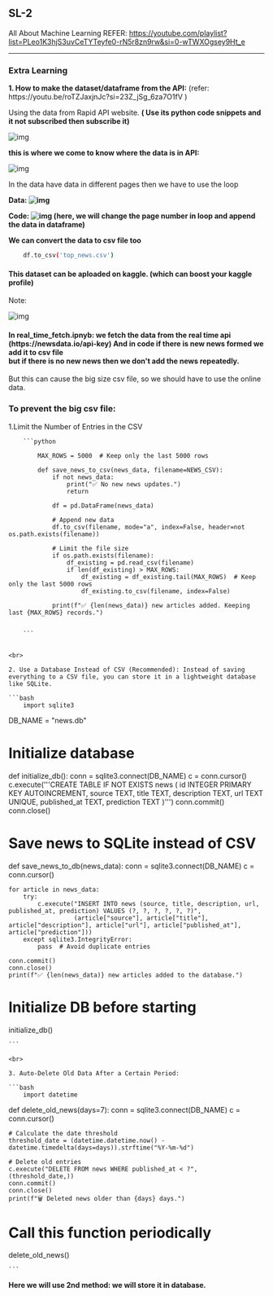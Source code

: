 ## SL-2

All About Machine Learning
REFER: https://youtube.com/playlist?list=PLeo1K3hjS3uvCeTYTeyfe0-rN5r8zn9rw&si=0-wTWXOgsey9Ht_e

<hr>

### Extra Learning 


<p><b> 1. How to make the dataset/dataframe from the API:</b> (refer: https://youtu.be/roTZJaxjnJc?si=23Z_jSg_6za7O1fV ) </p>

<p>Using the data from Rapid API website. <b>( Use its python code snippets and it not subscribed then subscribe it)</b></p>

![img](image/img1.png)

<b>this is where we come to know where the data is in API:</b>

![img](image/img2.png)

In the data have data in different pages then we have to use the loop

<b>Data: ![img](image/img3.png)</b>

<b>Code: ![img](image/img4.png)  (here, we will change the page number in loop and append the data in dataframe)</b>

<b>We can convert the data to csv file too</b>


```bash
    df.to_csv('top_news.csv')
```

<h4>This dataset can be aploaded on kaggle. (which can boost your kaggle profile)</h4>


Note: 

![img](image/img5.png)


<h4><b>In real_time_fetch.ipnyb: we fetch the data from the real time api (https://newsdata.io/api-key) And in code if there is new news formed we add it to csv file <br> but if there is no new news then we don't add the news repeatedly.</b></h4>

<p>But this can cause the big size csv file, so we should have to use the online data.</p>
<h3><b>To prevent the big csv file:</b>  <br>
</h3>
        1.Limit the Number of Entries in the CSV

        ```python

            MAX_ROWS = 5000  # Keep only the last 5000 rows

            def save_news_to_csv(news_data, filename=NEWS_CSV):
                if not news_data:
                    print("✅ No new news updates.")
                    return
                
                df = pd.DataFrame(news_data)
                
                # Append new data
                df.to_csv(filename, mode="a", index=False, header=not os.path.exists(filename))
                
                # Limit the file size
                if os.path.exists(filename):
                    df_existing = pd.read_csv(filename)
                    if len(df_existing) > MAX_ROWS:
                        df_existing = df_existing.tail(MAX_ROWS)  # Keep only the last 5000 rows
                        df_existing.to_csv(filename, index=False)
                
                print(f"✅ {len(news_data)} new articles added. Keeping last {MAX_ROWS} records.")


        ```


    <br>

    2. Use a Database Instead of CSV (Recommended): Instead of saving everything to a CSV file, you can store it in a lightweight database like SQLite.

    ```bash
        import sqlite3

DB_NAME = "news.db"

# Initialize database
def initialize_db():
    conn = sqlite3.connect(DB_NAME)
    c = conn.cursor()
    c.execute('''CREATE TABLE IF NOT EXISTS news (
                    id INTEGER PRIMARY KEY AUTOINCREMENT,
                    source TEXT,
                    title TEXT,
                    description TEXT,
                    url TEXT UNIQUE,
                    published_at TEXT,
                    prediction TEXT
                )''')
    conn.commit()
    conn.close()

# Save news to SQLite instead of CSV
def save_news_to_db(news_data):
    conn = sqlite3.connect(DB_NAME)
    c = conn.cursor()
    
    for article in news_data:
        try:
            c.execute("INSERT INTO news (source, title, description, url, published_at, prediction) VALUES (?, ?, ?, ?, ?, ?)",
                      (article["source"], article["title"], article["description"], article["url"], article["published_at"], article["prediction"]))
        except sqlite3.IntegrityError:
            pass  # Avoid duplicate entries
    
    conn.commit()
    conn.close()
    print(f"✅ {len(news_data)} new articles added to the database.")

# Initialize DB before starting
initialize_db()

    ```

    <br>

    3. Auto-Delete Old Data After a Certain Period:

    ```bash
        import datetime

def delete_old_news(days=7):
    conn = sqlite3.connect(DB_NAME)
    c = conn.cursor()
    
    # Calculate the date threshold
    threshold_date = (datetime.datetime.now() - datetime.timedelta(days=days)).strftime("%Y-%m-%d")
    
    # Delete old entries
    c.execute("DELETE FROM news WHERE published_at < ?", (threshold_date,))
    conn.commit()
    conn.close()
    print(f"🗑️ Deleted news older than {days} days.")

# Call this function periodically
delete_old_news()

    ```


<b> Here we will use 2nd method: we will store it in database. </b>